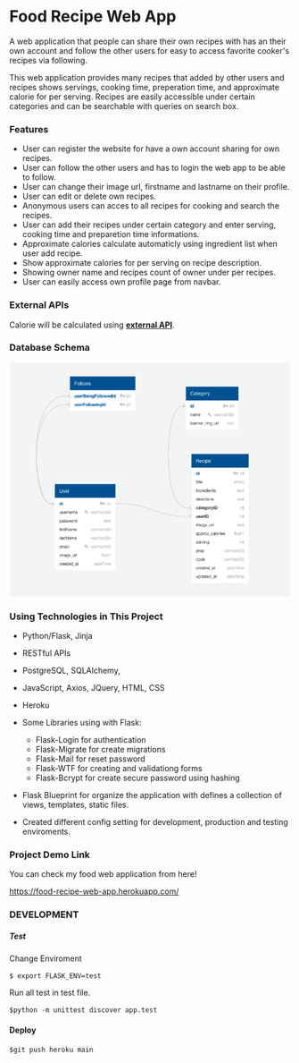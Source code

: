 # Food Recipe Web App

A web application that people can share their own recipes with has an their own account and follow the other users for easy to access favorite cooker's recipes via following.

This web application provides many recipes that added by other users and recipes shows servings, cooking time, preperation time, and approximate calorie for per serving.
Recipes are easily accessible under certain categories and can be searchable with queries on search box.

### Features

-   User can register the website for have a own account sharing for own recipes.
-   User can follow the other users and has to login the web app to be able to follow.
-   User can change their image url, firstname and lastname on their profile.
-   User can edit or delete own recipes.
-   Anonymous users can acces to all recipes for cooking and search the recipes.
-   User can add their recipes under certain category and enter serving, cooking time and preparetion time informations.
-   Approximate calories calculate automaticly using ingredient list when user add recipe.
-   Show approximate calories for per serving on recipe description.
-   Showing owner name and recipes count of owner under per recipes.
-   User can easily access own profile page from navbar.

### External APIs

Calorie will be calculated using **[external API](https://api-ninjas.com/api/nutrition)**.

### Database Schema

![Database Diagram](app/static/images/diagram.png)

### Using Technologies in This Project

-   Python/Flask, Jinja
-   RESTful APIs
-   PostgreSQL, SQLAlchemy,
-   JavaScript, Axios, JQuery, HTML, CSS
-   Heroku
-   Some Libraries using with Flask:

    -   Flask-Login for authentication
    -   Flask-Migrate for create migrations
    -   Flask-Mail for reset password
    -   Flask-WTF for creating and validationg forms
    -   Flask-Bcrypt for create secure password using hashing

-   Flask Blueprint for organize the application with defines a collection of views, templates, static files.
-   Created different config setting for development, production and testing enviroments.

### Project Demo Link

You can check my food web application from here!

https://food-recipe-web-app.herokuapp.com/

### DEVELOPMENT

##### Test

Change Enviroment

```
$ export FLASK_ENV=test
```

Run all test in test file.

```
$python -m unittest discover app.test
```

#### Deploy

```
$git push heroku main
```
